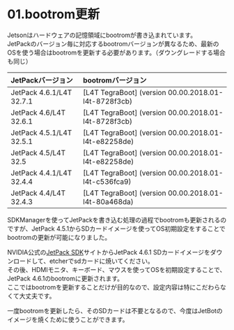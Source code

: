 # 01.bootrom更新

Jetsonはハードウェアの記憶領域にbootromが書き込まれています。  
JetPackのバージョン毎に対応するbootromバージョンが異なるため、最新のOSを使う場合はbootromを更新する必要があります。（ダウングレードする場合も同じ）

| JetPackバージョン | bootromバージョン |
|:-----------|:------------|
| JetPack 4.6.1/L4T 32.7.1 | \[L4T TegraBoot] (version 00.00.2018.01-l4t-8728f3cb) |
| JetPack 4.6/L4T 32.6.1 | \[L4T TegraBoot] (version 00.00.2018.01-l4t-8728f3cb) |
| JetPack 4.5.1/L4T 32.5.1 | \[L4T TegraBoot] (version 00.00.2018.01-l4t-e82258de) |
| JetPack 4.5/L4T 32.5 | \[L4T TegraBoot] (version 00.00.2018.01-l4t-e82258de) |
| JetPack 4.4.1/L4T 32.4.4 | \[L4T TegraBoot] (version 00.00.2018.01-l4t-c536fca9) |
| JetPack 4.4/L4T 32.4.3 | \[L4T TegraBoot] (version 00.00.2018.01-l4t-80a468da) |

SDKManagerを使ってJetPackを書き込む処理の過程でbootromも更新されるのですが、JetPack 4.5.1からSDカードイメージを使ってOS初期設定をすることでbootromの更新が可能になりました。

NVIDIA公式の[JetPack SDK](https://developer.nvidia.com/embedded/jetpack)サイトからJetPack 4.6.1 SDカードイメージをダウンロードして、etcherでsdカードに焼いてください。  
その後、HDMIモニタ、キーボード、マウスを使ってOSを初期設定することで、JetPack 4.6.1のbootromに更新されます。  
ここではbootromを更新することだけが目的なので、設定内容は特にこだわらなくて大丈夫です。  

一度bootromを更新したら、そのSDカードは不要となるので、今度はJetBotのイメージを焼くために使うことができます。
